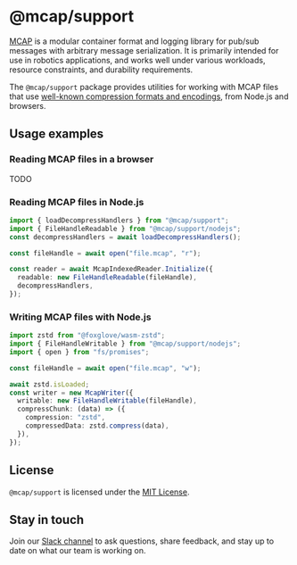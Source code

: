 # @mcap/support

[MCAP](https://mcap.dev/) is a modular container format and logging library for pub/sub messages with arbitrary message serialization. It is primarily intended for use in robotics applications, and works well under various workloads, resource constraints, and durability requirements.

The `@mcap/support` package provides utilities for working with MCAP files that use [well-known compression formats and encodings](https://mcap.dev/specification/appendix.html), from Node.js and browsers.

## Usage examples

### Reading MCAP files in a browser

TODO

### Reading MCAP files in Node.js

```ts
import { loadDecompressHandlers } from "@mcap/support";
import { FileHandleReadable } from "@mcap/support/nodejs";
const decompressHandlers = await loadDecompressHandlers();

const fileHandle = await open("file.mcap", "r");

const reader = await McapIndexedReader.Initialize({
  readable: new FileHandleReadable(fileHandle),
  decompressHandlers,
});
```

### Writing MCAP files with Node.js

```ts
import zstd from "@foxglove/wasm-zstd";
import { FileHandleWritable } from "@mcap/support/nodejs";
import { open } from "fs/promises";

const fileHandle = await open("file.mcap", "w");

await zstd.isLoaded;
const writer = new McapWriter({
  writable: new FileHandleWritable(fileHandle),
  compressChunk: (data) => ({
    compression: "zstd",
    compressedData: zstd.compress(data),
  }),
});
```

## License

`@mcap/support` is licensed under the [MIT License](https://opensource.org/licenses/MIT).

## Stay in touch

Join our [Slack channel](https://foxglove.dev/slack) to ask questions, share feedback, and stay up to date on what our team is working on.
